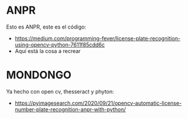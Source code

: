 # ANPR
Esto es ANPR, este es el código:
  - https://medium.com/programming-fever/license-plate-recognition-using-opencv-python-7611f85cdd6c
  - Aquí está la cosa a recrear
# MONDONGO
Ya hecho con open cv, thesseract y phyton:
  - https://pyimagesearch.com/2020/09/21/opencv-automatic-license-number-plate-recognition-anpr-with-python/
